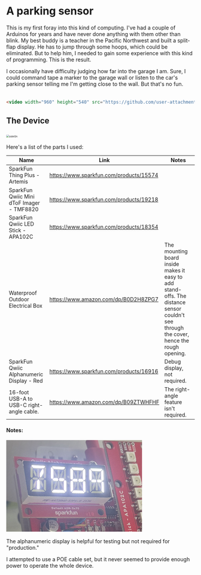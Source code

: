 # A parking sensor

This is my first foray into this kind of computing. I've had a couple of Arduinos for years and have never done anything with them other than blink. My best buddy is a teacher in the Pacific Northwest and built a split-flap display. He has to jump through some hoops, which could be eliminated. But to help him, I needed to gain some experience with this kind of programming. This is the result.

I occasionally have difficulty judging how far into the garage I am. Sure, I could command tape a marker to the garage wall or listen to the car's parking sensor telling me I'm getting close to the wall. But that's no fun. 

```markdown

<video width="960" height="540" src="https://github.com/user-attachments/assets/31ec9c11-b12f-45dc-9a29-4fb5ece76d19"></video>
```

## The Device

<img src="images/devicePicture.png" alt="sideOn" style="zoom:48%;" />

Here's a list of the parts I used:

| Name                                      | Link                                    | Notes                                                        |
| ----------------------------------------- | --------------------------------------- | ------------------------------------------------------------ |
| SparkFun Thing Plus - Artemis             | https://www.sparkfun.com/products/15574 |                                                              |
| SparkFun Qwiic Mini dToF Imager - TMF8820 | https://www.sparkfun.com/products/19218 |                                                              |
| SparkFun Qwiic LED Stick - APA102C        | https://www.sparkfun.com/products/18354 |                                                              |
| Waterproof Outdoor Electrical Box         | https://www.amazon.com/dp/B0D2H8ZPG7    | The mounting board inside makes it easy to add stand-offs. The distance sensor couldn't see through the cover, hence the rough opening. |
| SparkFun Qwiic Alphanumeric Display - Red | https://www.sparkfun.com/products/16916 | Debug display, not required.                                 |
| 16-foot USB-A to USB-C right-angle cable. | https://www.amazon.com/dp/B09ZTWHFHF    | The right-angle feature isn't required.                      |

#### Notes:

<img src="images/debugDisplay.png" alt="debugDisplay" />

The alphanumeric display is helpful for testing but not required for "production."

I attempted to use a POE cable set, but it never seemed to provide enough power to operate the whole device.

